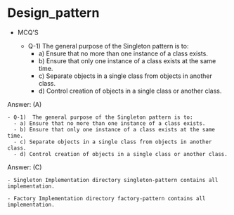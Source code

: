 # Design_pattern

  - MCQ'S

    - Q-1)  The general purpose of the Singleton pattern is to:  
      - a) Ensure that no more than one instance of a class exists.  
      - b) Ensure that only one instance of a class exists at the same time.  
      - c) Separate objects in a single class from objects in another class.  
      - d) Control creation of objects in a single class or another class.  

Answer: (A)

    - Q-1)  The general purpose of the Singleton pattern is to:  
      - a) Ensure that no more than one instance of a class exists.  
      - b) Ensure that only one instance of a class exists at the same time.  
      - c) Separate objects in a single class from objects in another class.  
      - d) Control creation of objects in a single class or another class.     

Answer: (C) 

    - Singleton Implementation directory singleton-pattern contains all implementation.

    - Factory Implementation directory factory-pattern contains all implementation.
